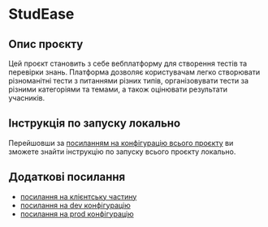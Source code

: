 # StudEase

## Опис проєкту

Цей проєкт становить з себе вебплатформу для створення тестів та перевірки знань. Платформа
дозволяє користувачам легко створювати різноманітні тести з питаннями різних типів, організовувати
тести за різними категоріями та темами, а також оцінювати результати учасників.

## Інструкція по запуску локально

Перейшовши
за [посиланням на конфігурацію всього проєкту](https://github.com/dima0808/studease-config-dev) ви
зможете знайти інструкцію по запуску всього проєкту локально.

## Додаткові посилання

- [посилання на клієнтську частину](https://github.com/dima0808/studease-frontend)
- [посилання на dev конфігурацію](https://github.com/dima0808/studease-config-dev)
- [посилання на prod конфігурацію](https://github.com/dima0808/studease-config-prod)
